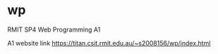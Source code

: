# wp
RMIT SP4 Web Programming A1

A1 website link
https://titan.csit.rmit.edu.au/~s2008156/wp/index.html
